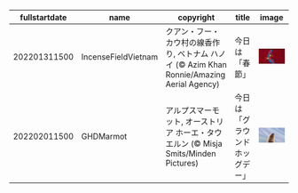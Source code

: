 |fullstartdate|name|copyright|title|image|
|--|--|--|--|--|
202201311500|IncenseFieldVietnam|クアン・フー・カウ村の線香作り, ベトナム ハノイ (© Azim Khan Ronnie/Amazing Aerial Agency)|今日は「春節」|![](/ja-JP/2022/02/202201311500IncenseFieldVietnam.jpg)|
202202011500|GHDMarmot|アルプスマーモット, オーストリア ホーエ・タウエルン (© Misja Smits/Minden Pictures)|今日は「グラウンドホッグデー」|![](/ja-JP/2022/02/202202011500GHDMarmot.jpg)|
